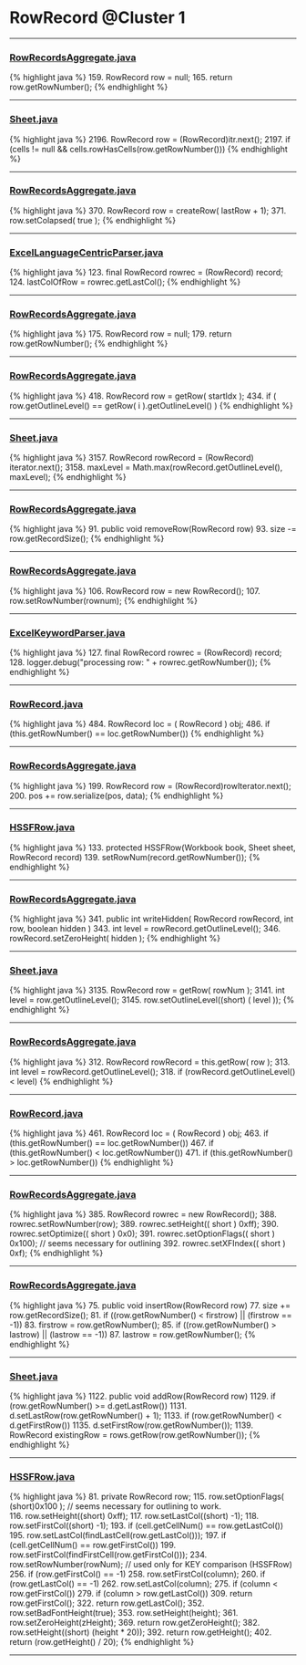 # RowRecord @Cluster 1

***

### [RowRecordsAggregate.java](https://searchcode.com/codesearch/view/15642594/)
{% highlight java %}
159. RowRecord row = null;
165. return row.getRowNumber();
{% endhighlight %}

***

### [Sheet.java](https://searchcode.com/codesearch/view/15642365/)
{% highlight java %}
2196. RowRecord row = (RowRecord)itr.next();
2197. if (cells != null && cells.rowHasCells(row.getRowNumber()))
{% endhighlight %}

***

### [RowRecordsAggregate.java](https://searchcode.com/codesearch/view/15642594/)
{% highlight java %}
370. RowRecord row = createRow( lastRow + 1);
371. row.setColapsed( true );
{% endhighlight %}

***

### [ExcelLanguageCentricParser.java](https://searchcode.com/codesearch/view/12440043/)
{% highlight java %}
123. final RowRecord rowrec = (RowRecord) record;
124. lastColOfRow = rowrec.getLastCol();
{% endhighlight %}

***

### [RowRecordsAggregate.java](https://searchcode.com/codesearch/view/15642594/)
{% highlight java %}
175. RowRecord row = null;
179. return row.getRowNumber();
{% endhighlight %}

***

### [RowRecordsAggregate.java](https://searchcode.com/codesearch/view/15642594/)
{% highlight java %}
418. RowRecord row = getRow( startIdx );
434.         if ( row.getOutlineLevel() == getRow( i ).getOutlineLevel() )
{% endhighlight %}

***

### [Sheet.java](https://searchcode.com/codesearch/view/15642365/)
{% highlight java %}
3157. RowRecord rowRecord = (RowRecord) iterator.next();
3158. maxLevel = Math.max(rowRecord.getOutlineLevel(), maxLevel);
{% endhighlight %}

***

### [RowRecordsAggregate.java](https://searchcode.com/codesearch/view/15642594/)
{% highlight java %}
91. public void removeRow(RowRecord row)
93.     size -= row.getRecordSize();
{% endhighlight %}

***

### [RowRecordsAggregate.java](https://searchcode.com/codesearch/view/15642594/)
{% highlight java %}
106. RowRecord row = new RowRecord();
107. row.setRowNumber(rownum);
{% endhighlight %}

***

### [ExcelKeywordParser.java](https://searchcode.com/codesearch/view/12440040/)
{% highlight java %}
127. final RowRecord rowrec = (RowRecord) record;
128. logger.debug("processing row: " + rowrec.getRowNumber());
{% endhighlight %}

***

### [RowRecord.java](https://searchcode.com/codesearch/view/15642448/)
{% highlight java %}
484. RowRecord loc = ( RowRecord ) obj;
486. if (this.getRowNumber() == loc.getRowNumber())
{% endhighlight %}

***

### [RowRecordsAggregate.java](https://searchcode.com/codesearch/view/15642594/)
{% highlight java %}
199. RowRecord row = (RowRecord)rowIterator.next();
200. pos += row.serialize(pos, data);
{% endhighlight %}

***

### [HSSFRow.java](https://searchcode.com/codesearch/view/15642313/)
{% highlight java %}
133. protected HSSFRow(Workbook book, Sheet sheet, RowRecord record)
139.     setRowNum(record.getRowNumber());
{% endhighlight %}

***

### [RowRecordsAggregate.java](https://searchcode.com/codesearch/view/15642594/)
{% highlight java %}
341. public int writeHidden( RowRecord rowRecord, int row, boolean hidden )
343.     int level = rowRecord.getOutlineLevel();
346.         rowRecord.setZeroHeight( hidden );
{% endhighlight %}

***

### [Sheet.java](https://searchcode.com/codesearch/view/15642365/)
{% highlight java %}
3135. RowRecord row = getRow( rowNum );
3141. int level = row.getOutlineLevel();
3145. row.setOutlineLevel((short) ( level ));
{% endhighlight %}

***

### [RowRecordsAggregate.java](https://searchcode.com/codesearch/view/15642594/)
{% highlight java %}
312. RowRecord rowRecord = this.getRow( row );
313. int level = rowRecord.getOutlineLevel();
318.     if (rowRecord.getOutlineLevel() < level)
{% endhighlight %}

***

### [RowRecord.java](https://searchcode.com/codesearch/view/15642448/)
{% highlight java %}
461. RowRecord loc = ( RowRecord ) obj;
463. if (this.getRowNumber() == loc.getRowNumber())
467. if (this.getRowNumber() < loc.getRowNumber())
471. if (this.getRowNumber() > loc.getRowNumber())
{% endhighlight %}

***

### [RowRecordsAggregate.java](https://searchcode.com/codesearch/view/15642594/)
{% highlight java %}
385. RowRecord rowrec = new RowRecord();
388. rowrec.setRowNumber(row);
389. rowrec.setHeight(( short ) 0xff);
390. rowrec.setOptimize(( short ) 0x0);
391. rowrec.setOptionFlags(( short ) 0x100);  // seems necessary for outlining
392. rowrec.setXFIndex(( short ) 0xf);
{% endhighlight %}

***

### [RowRecordsAggregate.java](https://searchcode.com/codesearch/view/15642594/)
{% highlight java %}
75. public void insertRow(RowRecord row)
77.     size += row.getRecordSize();
81.     if ((row.getRowNumber() < firstrow) || (firstrow == -1))
83.         firstrow = row.getRowNumber();
85.     if ((row.getRowNumber() > lastrow) || (lastrow == -1))
87.         lastrow = row.getRowNumber();
{% endhighlight %}

***

### [Sheet.java](https://searchcode.com/codesearch/view/15642365/)
{% highlight java %}
1122. public void addRow(RowRecord row)
1129.     if (row.getRowNumber() >= d.getLastRow())
1131.         d.setLastRow(row.getRowNumber() + 1);
1133.     if (row.getRowNumber() < d.getFirstRow())
1135.         d.setFirstRow(row.getRowNumber());
1139.      RowRecord existingRow = rows.getRow(row.getRowNumber());
{% endhighlight %}

***

### [HSSFRow.java](https://searchcode.com/codesearch/view/15642313/)
{% highlight java %}
81. private RowRecord row;
115.     row.setOptionFlags( (short)0x100 );   // seems necessary for outlining to work.  
116.     row.setHeight((short) 0xff);
117.     row.setLastCol((short) -1);
118.     row.setFirstCol((short) -1);
193.     if (cell.getCellNum() == row.getLastCol())
195.         row.setLastCol(findLastCell(row.getLastCol()));
197.     if (cell.getCellNum() == row.getFirstCol())
199.         row.setFirstCol(findFirstCell(row.getFirstCol()));
234.         row.setRowNumber(rowNum);   // used only for KEY comparison (HSSFRow)
256.     if (row.getFirstCol() == -1)
258.         row.setFirstCol(column);
260.     if (row.getLastCol() == -1)
262.         row.setLastCol(column);
275.     if (column < row.getFirstCol())
279.     if (column > row.getLastCol())
309.         return row.getFirstCol();
322.         return row.getLastCol();
352.     row.setBadFontHeight(true);
353.     row.setHeight(height);
361.     row.setZeroHeight(zHeight);
369.     return row.getZeroHeight();
382.     row.setHeight((short) (height * 20));
392.     return row.getHeight();
402.     return (row.getHeight() / 20);
{% endhighlight %}

***

